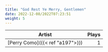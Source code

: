 ```yaml
---
title: "God Rest Ye Merry, Gentlemen"
date: 2022-12-08/2022T07:23:51
weight: 5
---
```




 Artist | Plays 
----- | -----:
[Perry Como]({{< ref "a197">}}) | 1
